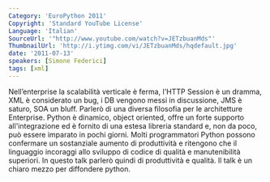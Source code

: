 ```yaml
---
Category: 'EuroPython 2011'
Copyright: 'Standard YouTube License'
Language: 'Italian'
SourceUrl: '"http://www.youtube.com/watch?v=JETzbuanMds"'
ThumbnailUrl: 'http://i.ytimg.com/vi/JETzbuanMds/hqdefault.jpg'
date: '2011-07-13'
speakers: [Simone Federici]
tags: [xml]
---
```

Nell’enterprise la scalabilità verticale è ferma, l'HTTP Session è un dramma,
XML è considerato un bug, i DB vengono messi in discussione, JMS è saturo, SOA
un bluff. Parlerò di una diversa filosofia per le architetture Enterprise.
Python è dinamico, object oriented, offre un forte supporto all'integrazione
ed è fornito di una estesa libreria standard e, non da poco, può essere
imparato in pochi giorni. Molti programmatori Python possono confermare un
sostanziale aumento di produttività e ritengono che il linguaggio incoraggi
allo sviluppo di codice di qualità e manutenibilità superiori. In questo talk
parlerò quindi di produttività e qualità. Il talk è un chiaro mezzo per
diffondere python.


